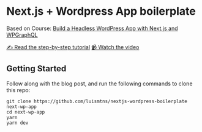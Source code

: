 # Next.js + Wordpress App boilerplate

Based on Course: [Build a Headless WordPress App with Next.js and WPGraphQL](https://github.com/JEverhart383/crash-course-headless-wp-next-wpgraphql)

[✍️ Read the step-by-step tutorial](https://developers.wpengine.com/blog/crash-course-build-a-simple-headless-wordpress-app-with-next-js-wpgraphql)
[📹 Watch the video](https://www.youtube.com/watch?v=wfy51nhjfUQ&t=1680s)

## Getting Started

Follow along with the blog post, and run the following commands to clone this repo:

    git clone https://github.com/luismtns/nextjs-wordpress-boilerplate next-wp-app
    cd next-wp-app
    yarn
    yarn dev
